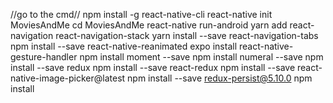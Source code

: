 //go to the cmd//
npm install -g react-native-cli
react-native init MoviesAndMe
cd MoviesAndMe
react-native run-android
yarn add react-navigation react-navigation-stack
yarn install --save react-navigation-tabs
npm install --save react-native-reanimated
expo install react-native-gesture-handler
npm install moment --save
npm install numeral --save
npm install --save redux
npm install --save react-redux
npm install --save react-native-image-picker@latest
npm install --save redux-persist@5.10.0
npm install
